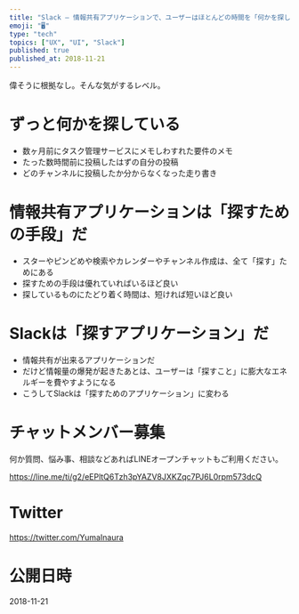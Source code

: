 ```yaml
---
title: "Slack – 情報共有アプリケーションで、ユーザーはほとんどの時間を「何かを探して」いる"
emoji: "🖥"
type: "tech"
topics: ["UX", "UI", "Slack"]
published: true
published_at: 2018-11-21
---
```


偉そうに根拠なし。そんな気がするレベル。

# ずっと何かを探している

- 数ヶ月前にタスク管理サービスにメモしわすれた要件のメモ
- たった数時間前に投稿したはずの自分の投稿
- どのチャンネルに投稿したか分からなくなった走り書き

# 情報共有アプリケーションは「探すための手段」だ

- スターやピンどめや検索やカレンダーやチャンネル作成は、全て「探す」ためにある
- 探すための手段は優れていればいるほど良い
- 探しているものにたどり着く時間は、短ければ短いほど良い

# Slackは「探すアプリケーション」だ

- 情報共有が出来るアプリケーションだ
- だけど情報量の爆発が起きたあとは、ユーザーは「探すこと」に膨大なエネルギーを費やすようになる
- こうしてSlackは「探すためのアプリケーション」に変わる








<!-- Update From Qiita API -->

# チャットメンバー募集


何か質問、悩み事、相談などあればLINEオープンチャットもご利用ください。

https://line.me/ti/g2/eEPltQ6Tzh3pYAZV8JXKZqc7PJ6L0rpm573dcQ





# Twitter


https://twitter.com/YumaInaura


<!-- Update From Qiita API -->



# 公開日時

2018-11-21
